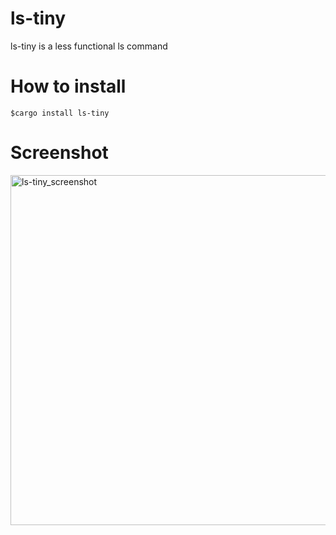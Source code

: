 # ls-tiny
ls-tiny is a less functional ls command

# How to install

`$cargo install ls-tiny`

# Screenshot

<img width="560" alt="ls-tiny_screenshot" src="https://user-images.githubusercontent.com/29950288/79958452-e4c4a780-84bd-11ea-87ba-a2d4a1b61790.png">

